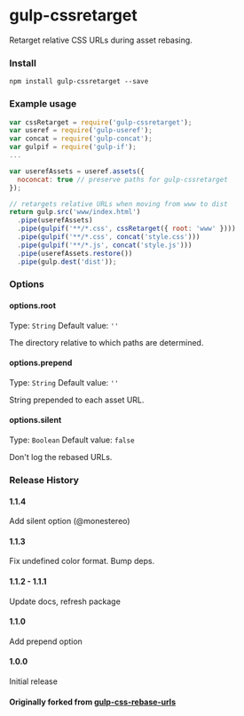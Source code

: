 gulp-cssretarget
================

Retarget relative CSS URLs during asset rebasing.

### Install
```shell
npm install gulp-cssretarget --save
```

### Example usage
```js
var cssRetarget = require('gulp-cssretarget');
var useref = require('gulp-useref');
var concat = require('gulp-concat');
var gulpif = require('gulp-if');
...

var userefAssets = useref.assets({
  noconcat: true // preserve paths for gulp-cssretarget
});

// retargets relative URLs when moving from www to dist
return gulp.src('www/index.html')
  .pipe(userefAssets)
  .pipe(gulpif('**/*.css', cssRetarget({ root: 'www' })))
  .pipe(gulpif('**/*.css', concat('style.css')))
  .pipe(gulpif('**/*.js', concat('style.js')))
  .pipe(userefAssets.restore())
  .pipe(gulp.dest('dist'));
```

### Options
#### options.root
Type: `String`
Default value: `''`

The directory relative to which paths are determined.

#### options.prepend
Type: `String`
Default value: `''`

String prepended to each asset URL.

#### options.silent
Type: `Boolean`
Default value: `false`

Don't log the rebased URLs.


### Release History
#### 1.1.4
  Add silent option (@monestereo)
#### 1.1.3
  Fix undefined color format. Bump deps.
#### 1.1.2 - 1.1.1
  Update docs, refresh package
#### 1.1.0
  Add prepend option
#### 1.0.0
  Initial release

#### Originally forked from [gulp-css-rebase-urls](https://github.com/kjbekkelund/gulp-css-rebase-urls)
